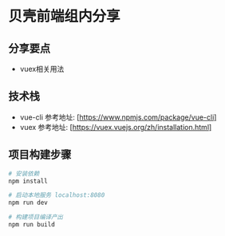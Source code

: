 # 贝壳前端组内分享

## 分享要点

* vuex相关用法

## 技术栈

* vue-cli  参考地址: [https://www.npmjs.com/package/vue-cli]
* vuex  参考地址: [https://vuex.vuejs.org/zh/installation.html]

## 项目构建步骤

``` bash
# 安装依赖
npm install

# 启动本地服务 localhost:8080
npm run dev

# 构建项目编译产出
npm run build
```
